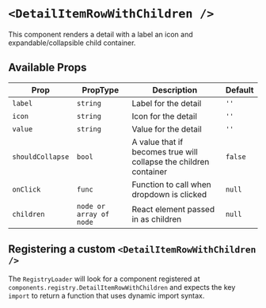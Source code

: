 # `<DetailItemRowWithChildren />`

This component renders a detail with a label an icon and expandable/collapsible child container.

## Available Props

| Prop             | PropType                | Description                                                       | Default |
| ---------------- | ----------------------- | ----------------------------------------------------------------- | ------- |
| `label`          | `string`                | Label for the detail                                              | `''`    |
| `icon`           | `string`                | Icon for the detail                                               | `''`    |
| `value`          | `string`                | Value for the detail                                              | `''`    |
| `shouldCollapse` | `bool`                  | A value that if becomes true will collapse the children container | `false` |
| `onClick`        | `func`                  | Function to call when dropdown is clicked                         | `null`  |
| `children`       | `node or array of node` | React element passed in as children                               | `null`  |

## Registering a custom `<DetailItemRowWithChildren />`

The `RegistryLoader` will look for a component registered at `components.registry.DetailItemRowWithChildren` and expects the key `import` to return a function that uses dynamic import syntax.
